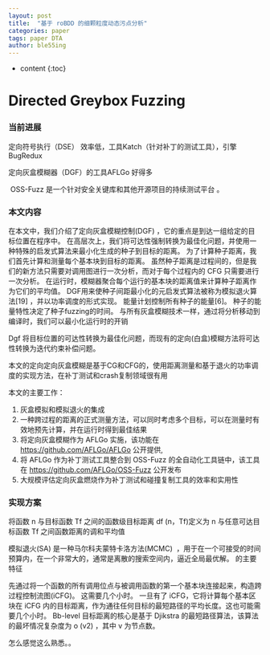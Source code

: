 ```yaml
---
layout: post
title:  "基于 roBDD 的细颗粒度动态污点分析"
categories: paper
tags: paper DTA
author: ble55ing
---
```


* content
{:toc}
# Directed Greybox Fuzzing    

### 当前进展

定向符号执行（DSE） 效率低，工具Katch（针对补丁的测试工具），引擎BugRedux 

定向灰盒模糊器（DGF）的工具AFLGo 好得多

 OSS-Fuzz 是一个针对安全关键库和其他开源项目的持续测试平台 。

### 本文内容

在本文中，我们介绍了定向灰盒模糊控制(DGF) ，它的重点是到达一组给定的目标位置在程序中。 在高层次上，我们将可达性强制转换为最佳化问题，并使用一种特殊的启发式算法来最小化生成的种子到目标的距离。 为了计算种子距离，我们首先计算和测量每个基本块到目标的距离。 虽然种子距离是过程间的，但是我们的新方法只需要对调用图进行一次分析，而对于每个过程内的 CFG 只需要进行一次分析。 在运行时，模糊器聚合每个运行的基本块的距离值来计算种子距离作为它们的平均值。 DGF用来使种子间距最小化的元启发式算法被称为模拟退火算法[19] ，并以功率调度的形式实现。 能量计划控制所有种子的能量[6]。 种子的能量特性决定了种子fuzzing的时间。 与所有灰盒模糊技术一样，通过将分析移动到编译时，我们可以最小化运行时的开销 

Dgf 将目标位置的可达性转换为最佳化问题，而现有的定向(白盒)模糊方法将可达性转换为迭代约束补偿问题。 

本文的定向定向灰盒模糊是基于CG和CFG的，使用距离测量和基于退火的功率调度的实现方法，在补丁测试和crash复制领域很有用

本文的主要工作：

1. 灰盒模拟和模拟退火的集成 
2. 一种跨过程的距离的正式测量方法，可以同时考虑多个目标，可以在测量时有效地预先计算，并在运行时得到最佳结果 
3. 将定向灰盒模糊作为 AFLGo 实施，该功能在 https://github.com/AFLGo/AFLGo 公开提供, 
4. 将 AFLGo 作为补丁测试工具整合到 OSS-Fuzz 的全自动化工具链中，该工具在 https://github.com/AFLGo/OSS-Fuzz 公开发布
5. 大规模评估定向灰盒燃烧作为补丁测试和碰撞复制工具的效率和实用性 

### 实现方案

将函数 n 与目标函数 Tf 之间的函数级目标距离 df (n，Tf)定义为 n 与任意可达目标函数 Tf 之间函数距离的调和平均值 

模拟退火(SA) 是一种马尔科夫蒙特卡洛方法(MCMC)  ，用于在一个可接受的时间预算内，在一个非常大的，通常是离散的搜索空间内，逼近全局最优解。 的主要特征 

先通过将一个函数的所有调用位点与被调用函数的第一个基本块连接起来，构造跨过程控制流图(iCFG)。 这需要几个小时。 一旦有了 iCFG，它将计算每个基本区块在 iCFG 内的目标距离，作为通往任何目标的最短路径的平均长度。这也可能需要几个小时。 Bb-level 目标距离的核心是基于 Djikstra 的最短路径算法，该算法的最坏情况复杂度为 o (v2) ，其中 v 为节点数。  

怎么感觉这么熟悉。。

